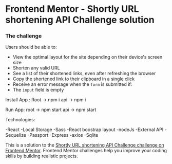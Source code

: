 # Frontend Mentor - Shortly URL shortening API Challenge solution

### The challenge

Users should be able to:

- View the optimal layout for the site depending on their device's screen size
- Shorten any valid URL
- See a list of their shortened links, even after refreshing the browser
- Copy the shortened link to their clipboard in a single click
- Receive an error message when the `form` is submitted if:
- The `input` field is empty

Install App : 
Root -> npm i 
api -> npm i

Run App: 
root -> npm start
api -> npm start

Technologies:

-React
-Local Storage
-Sass
-React boostrap layout
-nodeJs
-External API
-Sequelize
-Passport
-Express
-axios
-Sqlite

This is a solution to the [Shortly URL shortening API Challenge challenge on Frontend Mentor](https://www.frontendmentor.io/challenges/url-shortening-api-landing-page-2ce3ob-G). Frontend Mentor challenges help you improve your coding skills by building realistic projects. 
